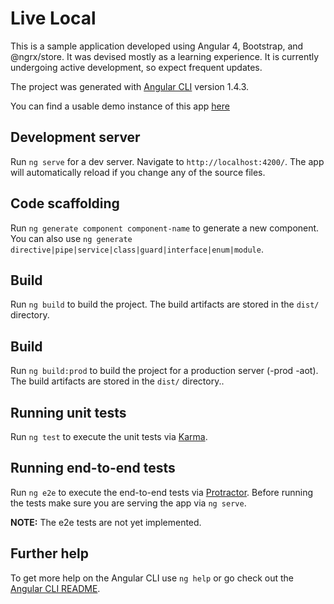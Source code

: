 # Live Local
This is a sample application developed using Angular 4, Bootstrap, and @ngrx/store. It was devised mostly as a learning experience. It is currently undergoing active development, so expect frequent updates.

The project was generated with [Angular CLI](https://github.com/angular/angular-cli) version 1.4.3.

You can find a usable demo instance of this app [here](http://livloc.thefarmgarden.com)

## Development server

Run `ng serve` for a dev server. Navigate to `http://localhost:4200/`. The app will automatically reload if you change any of the source files.

## Code scaffolding

Run `ng generate component component-name` to generate a new component. You can also use `ng generate directive|pipe|service|class|guard|interface|enum|module`.

## Build

Run `ng build` to build the project. The build artifacts are stored in the `dist/` directory.

## Build

Run `ng build:prod` to build the project for a production server (-prod -aot). The build artifacts are stored in the `dist/` directory..

## Running unit tests

Run `ng test` to execute the unit tests via [Karma](https://karma-runner.github.io).

## Running end-to-end tests

Run `ng e2e` to execute the end-to-end tests via [Protractor](http://www.protractortest.org/).
Before running the tests make sure you are serving the app via `ng serve`.

**NOTE:** The e2e tests are not yet implemented. 

## Further help

To get more help on the Angular CLI use `ng help` or go check out the [Angular CLI README](https://github.com/angular/angular-cli/blob/master/README.md).
